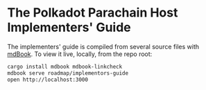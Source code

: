 # The Polkadot Parachain Host Implementers' Guide

The implementers' guide is compiled from several source files with [mdBook](https://github.com/rust-lang/mdBook). To view it live, locally, from the repo root:

```sh
cargo install mdbook mdbook-linkcheck
mdbook serve roadmap/implementors-guide
open http://localhost:3000
```
